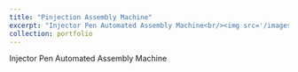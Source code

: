 ```yaml
---
title: "Pinjection Assembly Machine"
excerpt: "Injector Pen Automated Assembly Machine<br/><img src='/images/pinjection.png'>"
collection: portfolio
---
```


Injector Pen Automated Assembly Machine
